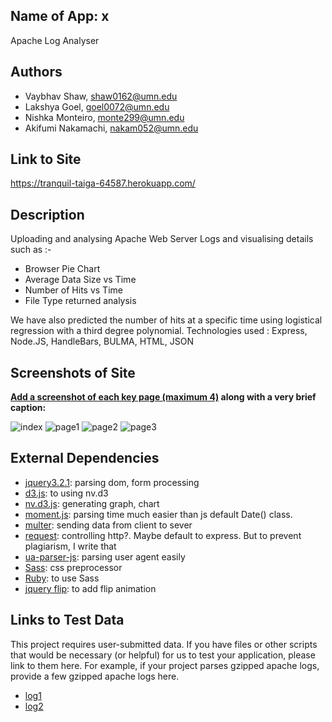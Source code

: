## Name of App: x

Apache Log Analyser

## Authors

* Vaybhav Shaw, shaw0162@umn.edu
* Lakshya Goel, goel0072@umn.edu
* Nishka Monteiro, monte299@umn.edu
* Akifumi Nakamachi, nakam052@umn.edu


## Link to Site

<https://tranquil-taiga-64587.herokuapp.com/>


## Description
Uploading and analysing Apache Web Server Logs and visualising details such as :-
- Browser Pie Chart
- Average Data Size vs Time
- Number of Hits vs Time 
- File Type returned analysis

We have also predicted the number of hits at a specific time using logistical regression with a third degree polynomial.
Technologies used : Express, Node.JS, HandleBars, BULMA, HTML, JSON 


## Screenshots of Site

**[Add a screenshot of each key page (maximum 4)](https://stackoverflow.com/questions/10189356/how-to-add-screenshot-to-readmes-in-github-repository)
along with a very brief caption:**


![index](./screenshots/index.png)
![page1](./screenshots/page1.png)
![page2](./screenshots/page2.png)
![page3](./screenshots/page3.png)


## External Dependencies

- [jquery3.2.1](https://jquery.com/): parsing dom, form processing
- [d3.js](https://d3js.org/): to using nv.d3
- [nv.d3.js](http://nvd3.org/): generating graph, chart
- [moment.js](https://momentjs.com/): parsing time much easier than js default Date() class.
- [multer](https://github.com/expressjs/multer): sending data from client to sever
- [request](https://www.npmjs.com/package/request): controlling http?. Maybe default to express. But to prevent plagiarism, I write that
- [ua-parser-js](https://github.com/faisalman/ua-parser-js): parsing user agent easily
- [Sass](http://sass-lang.com/): css preprocessor
- [Ruby](https://www.ruby-lang.org/en/): to use Sass
- [jquery flip](http://nnattawat.github.io/flip/): to add flip animation


## Links to Test Data

This project requires user-submitted data.  If you have files or other scripts
that would be necessary (or helpful) for us to test your application, please
link to them here.  For example, if your project parses gzipped apache logs,
provide a few gzipped apache logs here.

* [log1](./test_data/log_have3XX_4XX.txt)
* [log2](./test_data/access_head1000.txt)
